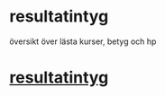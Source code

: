 # resultatintyg
översikt över lästa kurser, betyg och hp
# [resultatintyg](https://jegersterk.github.io/maplestory-cubing/)
